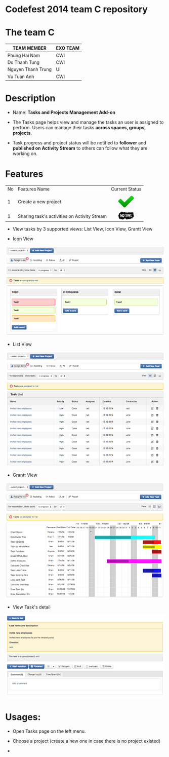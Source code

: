 Codefest 2014 team C repository
===========

# The team C

TEAM MEMBER | EXO TEAM
------------ | ------------- 
Phung Hai Nam | CWI
Do Thanh Tung | CWI
Nguyen Thanh Trung | UI
Vu Tuan Anh | CWI


# Description 

- Name: <b>Tasks and Projects Management Add-on</b>

- The Tasks page helps view and manage the tasks an user is assigned to perform. Users can manage their tasks <b>across spaces, groups, projects</b>.

- Task progress and project status will be notified to <b>follower</b> and <b>published on Activity Stream</b> to others can follow what they are working on.

# Features

<style>
.markdown-body img {
	max-width: 15%;
}
</style>

<table>
<tr><td>No</td><td>Features Name</td><td>Current Status</td></tr>
<tr><td>1</td><td>Create a new project</td><td style="text-align: center;"><img src="source-html/task/IconCheck.png" alt="implemented"/ style="width:50px;"></td></tr>
<tr><td>1</td><td>Sharing task's activities on Activity Stream</td><td style="text-align: center;"><img src="source-html/task/no-time.jpg" alt="not enough time" style="width:50px;"/></td></tr>
</table>

- View tasks by 3 supported views: List View, Icon View, Grantt View

* Icon View

<img src="https://raw.githubusercontent.com/exo-codefest/2014-team-C/master/source-html/task/icon_view.png" />

* List View

<img src="https://raw.githubusercontent.com/exo-codefest/2014-team-C/master/source-html/task/list_view.png" />

* Grantt View

<img src="https://raw.githubusercontent.com/exo-codefest/2014-team-C/master/source-html/task/grantt_view.png" />


* View Task's detail

<img src="https://raw.githubusercontent.com/exo-codefest/2014-team-C/master/source-html/task/task-detail.png" />

# Usages:

- Open Tasks page on the left menu.

- Choose a project (create a new one in case there is no project existed)

- 